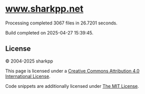 # www.sharkpp.net

Processing completed 3067 files in 26.7201 seconds.

Build completed on 2025-04-27 15:39:45.

## License

&copy; 2004-2025 sharkpp

This page is licensed under a [Creative Commons Attribution 4.0 International License](http://creativecommons.org/licenses/by/4.0/).

Code snippets are additionally licensed under [The MIT License](http://opensource.org/licenses/MIT).

